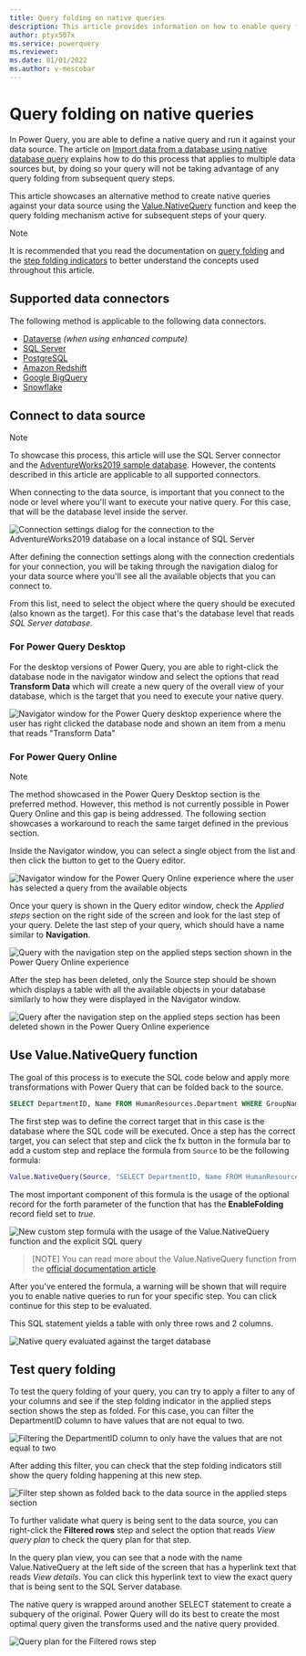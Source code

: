 ```yaml
---
title: Query folding on native queries
description: This article provides information on how to enable query folding against queries that use the Value.NativeQuery function.
author: ptyx507x
ms.service: powerquery
ms.reviewer: 
ms.date: 01/01/2022
ms.author: v-mescobar
---
```


# Query folding on native queries

In Power Query, you are able to define a native query and run it against your data source. The article on [Import data from a database using native database query](native-database-query.md) explains how to do this process that applies to multiple data sources but, by doing so your query will not be taking advantage of any query folding from subsequent query steps.

This article showcases an alternative method to create native queries against your data source using the [Value.NativeQuery](https://docs.microsoft.com/powerquery-m/value-nativequery) function and keep the query folding mechanism active for subsequent steps of your query.

>[!NOTE]
>It is recommended that you read the documentation on [query folding](query-folding-basics.md) and the [step folding indicators](query-folding-basics.md) to better understand the concepts used throughout this article.


## Supported data connectors

The following method is applicable to the following data connectors.

* [Dataverse](connectors/dataverse.md) *(when using enhanced compute)*
* [SQL Server](connectors/sqlserver)
* [PostgreSQL](connectors/postgresql.md)
* [Amazon Redshift](connectors/amazonredshift.md)
* [Google BigQuery](connectors/googlebigquery.md)
* [Snowflake](connectors/snowflake.md)

## Connect to data source

>[!NOTE]
>To showcase this process, this article will use the SQL Server connector and the [AdventureWorks2019 sample database](https://docs.microsoft.com/sql/samples/adventureworks-install-configure).
>However, the contents described in this article are applicable to all supported connectors.

When connecting to the data source, is important that you connect to the node or level where you'll want to execute your native query. For this case, that will be the database level inside the server.

![Connection settings dialog for the connection to the AdventureWorks2019 database on a local instance of SQL Server](media/native-query-folding/connection-settings.png)

After defining the connection settings along with the connection credentials for your connection, you will be taking through the navigation dialog for your data source where you'll see all the available objects that you can connect to.

From this list, need to select the object where the query should be executed (also known as the target). For this case that's the database level that reads *SQL Server database*.

### For Power Query Desktop

For the desktop versions of Power Query, you are able to right-click the database node in the navigator window and select the options that read **Transform Data** which will create a new query of the overall view of your database, which is the target that you need to execute your native query.

![Navigator window for the Power Query desktop experience where the user has right clicked the database node and shown an item from a menu that reads "Transform Data"](media/native-query-folding/pq-desktop-navigator-window.png)

### For Power Query Online

>[!NOTE]
>The method showcased in the Power Query Desktop section is the preferred method. However, this method is not currently possible in Power Query Online and this gap is being addressed.
>The following section showcases a workaround to reach the same target defined in the previous section.

Inside the Navigator window, you can select a single object from the list and then click the button to get to the Query editor.

![Navigator window for the Power Query Online experience where the user has selected a query from the available objects](media/native-query-folding/pq-online-navigator-window.png)

Once your query is shown in the Query editor window, check the *Applied steps* section on the right side of the screen and look for the last step of your query. Delete the last step of your query, which should have a name similar to **Navigation**.

![Query with the navigation step on the applied steps section shown in the Power Query Online experience](media/native-query-folding/pqo-query-navigation-step.png)

After the step has been deleted, only the Source step should be shown which displays a table with all the available objects in your database similarly to how they were displayed in the Navigator window.

![Query after the navigation step on the applied steps section has been deleted  shown in the Power Query Online experience](media/native-query-folding/pqo-sample-query-navigation-deleted.png)

## Use Value.NativeQuery function

The goal of this process is to execute the SQL code below and apply more transformations with Power Query that can be folded back to the source.

```sql
SELECT DepartmentID, Name FROM HumanResources.Department WHERE GroupName = 'Research and Development'
```

The first step was to  define the correct target that in this case is the database where the SQL code will be executed.
Once a step has the correct target, you can select that step and click the fx button in the formula bar to add a custom step and replace the formula from ```Source``` to be the following formula:

```M
Value.NativeQuery(Source, "SELECT DepartmentID, Name FROM HumanResources.Department WHERE GroupName = 'Research and Development'  ", null, [EnableFolding = true])
```
The most important component of this formula is the usage of the optional record for the forth parameter of the function that has the **EnableFolding** record field set to *true*.


![New custom step formula with the usage of the Value.NativeQuery function and the explicit SQL query](media/native-query-folding/value-native-query-formula.png)

>[NOTE]
>You can read more about the Value.NativeQuery function from the [official documentation article](https://docs.microsoft.com/powerquery-m/value-nativequery).

After you've entered the formula, a warning will be shown that will require you to enable native queries to run for your specific step. You can click continue for this step to be evaluated.

This SQL statement yields a table with only three rows and 2 columns.

![Native query evaluated against the target database](media/native-query-folding/native-query-executed-sample.png)

## Test query folding

To test the query folding of your query, you can try to apply a filter to any of your columns and see if the step folding indicator in the applied steps section shows the step as folded. For this case, you can filter the DepartmentID column to have values that are not equal to two.

![Filtering the DepartmentID column to only have the values that are not equal to two](media/native-query-folding/query-filter.png)

After adding this filter, you can check that the step folding indicators still show the query folding happening at this new step.

![Filter step shown as folded back to the data source in the applied steps section](media/native-query-folding/filter-step-folded.png)

To further validate what query is being sent to the data source, you can right-click the **Filtered rows** step and select the option that reads *View query plan* to check the query plan for that step.

In the query plan view, you can see that a node with the name Value.NativeQuery at the left side of the screen that has a hyperlink text that reads *View details*. You can click this hyperlink text to view the exact query that is being sent to the SQL Server database.

The native query is wrapped around another SELECT statement to create  a subquery of the original. Power Query will do its best to create the most optimal query given the transforms used and the native query provided.

![Query plan for the Filtered rows step](media/native-query-folding/query-plan.png)
